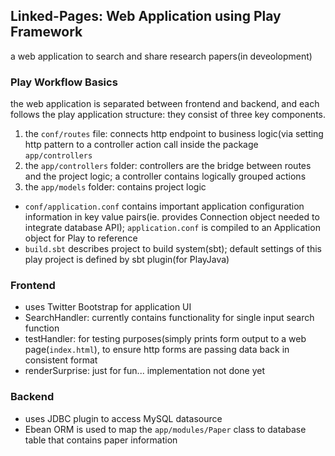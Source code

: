 
## Linked-Pages: Web Application using Play Framework
a web application to search and share research papers(in deveolopment)

### Play Workflow Basics
the web application is separated between frontend and backend, and each follows the play application structure: they consist of three key components.

1. the `conf/routes` file: connects http endpoint to business logic(via setting http pattern to a controller action call inside the package `app/controllers`
2. the `app/controllers` folder: controllers are the bridge between routes and the project logic; a controller contains logically grouped actions
3. the `app/models` folder: contains project logic
* `conf/application.conf` contains important application configuration information in key value pairs(ie. provides Connection object needed to integrate database API); `application.conf` is compiled to an Application object for Play to reference
* `build.sbt` describes project to build system(sbt); default settings of this play project is defined by sbt plugin(for PlayJava)

### Frontend
- uses Twitter Bootstrap for application UI
- SearchHandler: currently contains functionality for single input search function
- testHandler: for testing purposes(simply prints form output to a web page(`index.html`), to ensure http forms are passing data back in consistent format
- renderSurprise: just for fun... implementation not done yet


### Backend
- uses JDBC plugin to access MySQL datasource
- Ebean ORM is used to map the `app/modules/Paper` class to database table that contains paper information
